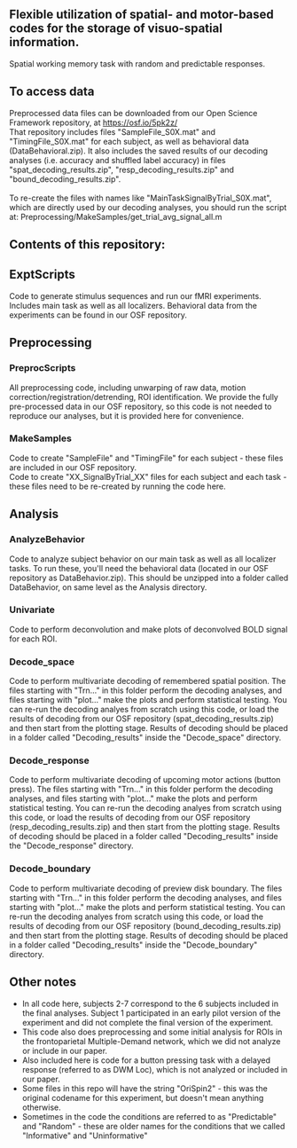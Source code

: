 ## Flexible utilization of spatial- and motor-based codes for the storage of visuo-spatial information.
Spatial working memory task with random and predictable responses. 

## To access data
Preprocessed data files can be downloaded from our Open Science Framework repository, at https://osf.io/5pk2z/ <br>
That repository includes files "SampleFile_S0X.mat" and "TimingFile_S0X.mat" for each subject, as well as behavioral data (DataBehavioral.zip). It also includes the saved results of our decoding analyses (i.e. accuracy and shuffled label accuracy) in files "spat_decoding_results.zip", "resp_decoding_results.zip" and "bound_decoding_results.zip". <br> <br>
To re-create the files with names like "MainTaskSignalByTrial_S0X.mat", which are directly used by our decoding analyses, you should run the script at:
Preprocessing/MakeSamples/get_trial_avg_signal_all.m

## Contents of this repository:
## ExptScripts
Code to generate stimulus sequences and run our fMRI experiments. Includes main task as well as all localizers.
Behavioral data from the experiments can be found in our OSF repository.
## Preprocessing
### PreprocScripts
All preprocessing code, including unwarping of raw data, motion correction/registration/detrending, ROI identification. We provide the fully pre-processed data in our OSF repository, so this code is not needed to reproduce our analyses, but it is provided here for convenience.
### MakeSamples
Code to create "SampleFile" and "TimingFile" for each subject - these files are included in our OSF repository. <br>
Code to create "XX_SignalByTrial_XX" files for each subject and each task - these files need to be re-created by running the code here.
## Analysis
### AnalyzeBehavior
Code to analyze subject behavior on our main task as well as all localizer tasks. To run these, you'll need the behavioral data (located in our OSF repository as DataBehavior.zip). This should be unzipped into a folder called DataBehavior, on same level as the Analysis directory.
### Univariate
Code to perform deconvolution and make plots of deconvolved BOLD signal for each ROI.
### Decode_space
Code to perform multivariate decoding of remembered spatial position. The files starting with "Trn..." in this folder perform the decoding analyses, and files starting with "plot..." make the plots and perform statistical testing. You can re-run the decoding analyes from scratch using this code, or load the results of decoding from our OSF repository (spat_decoding_results.zip) and then start from the plotting stage. Results of decoding should be placed in a folder called "Decoding_results" inside the "Decode_space" directory. 
### Decode_response
Code to perform multivariate decoding of upcoming motor actions (button press). The files starting with "Trn..." in this folder perform the decoding analyses, and files starting with "plot..." make the plots and perform statistical testing. You can re-run the decoding analyes from scratch using this code, or load the results of decoding from our OSF repository (resp_decoding_results.zip) and then start from the plotting stage. Results of decoding should be placed in a folder called "Decoding_results" inside the "Decode_response" directory. 
### Decode_boundary
Code to perform multivariate decoding of preview disk boundary. The files starting with "Trn..." in this folder perform the decoding analyses, and files starting with "plot..." make the plots and perform statistical testing. You can re-run the decoding analyes from scratch using this code, or load the results of decoding from our OSF repository (bound_decoding_results.zip) and then start from the plotting stage. Results of decoding should be placed in a folder called "Decoding_results" inside the "Decode_boundary" directory. 
## Other notes
- In all code here, subjects 2-7 correspond to the 6 subjects included in the final analyses. Subject 1 participated in an early pilot version of the experiment and did not complete the final version of the experiment.
- This code also does preprocessing and some initial analysis for ROIs in the frontoparietal Multiple-Demand network, which we did not analyze or include in our paper. 
- Also included here is code for a button pressing task with a delayed response (referred to as DWM Loc), which is not analyzed or included in our paper.
- Some files in this repo will have the string "OriSpin2" - this was the original codename for this experiment, but doesn't mean anything otherwise.
- Sometimes in the code the conditions are referred to as "Predictable" and "Random" - these are older names for the conditions that we called "Informative" and "Uninformative"
